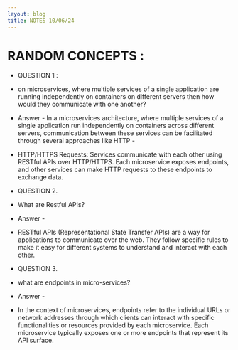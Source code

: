 ```yaml
---
layout: blog
title: NOTES 10/06/24
---
```


# RANDOM CONCEPTS :




- QUESTION 1 : 
- on microservices, where multiple services of a single application are running independently on containers on different  servers then how would they communicate with one another?

- Answer -
In a microservices architecture, where multiple services of a single application run independently on containers across different servers, communication between these services can be facilitated through several approaches like HTTP -

- HTTP/HTTPS Requests: Services communicate with each other using RESTful APIs over HTTP/HTTPS. Each microservice exposes endpoints, and other services can make HTTP requests to these endpoints to exchange data.

- QUESTION 2. 
- What are Restful APIs?
- Answer - 
- RESTful APIs (Representational State Transfer APIs) are a way for applications to communicate over the web. They follow specific rules to make it easy for different systems to understand and interact with each other.

- QUESTION 3.
- what are endpoints in micro-services?
- Answer -
- In the context of microservices, endpoints refer to the individual URLs or network addresses through which clients can interact with specific functionalities or resources provided by each microservice. Each microservice typically exposes one or more endpoints that represent its API surface.

